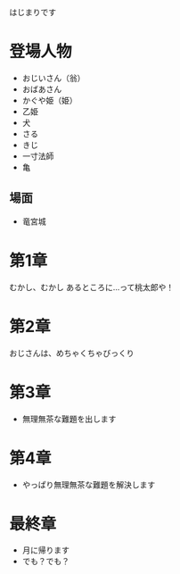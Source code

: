 はじまりです

# 登場人物

* おじいさん（翁）
* おばあさん
* かぐや姫（姫）
* 乙姫
* 犬
* さる
* きじ
* 一寸法師
* 亀

## 場面

* 竜宮城

# 第1章

むかし、むかし
あるところに...って桃太郎や！

# 第2章

おじさんは、めちゃくちゃびっくり

# 第3章

* 無理無茶な難題を出します

# 第4章

* やっぱり無理無茶な難題を解決します

# 最終章

* 月に帰ります
* でも？でも？
